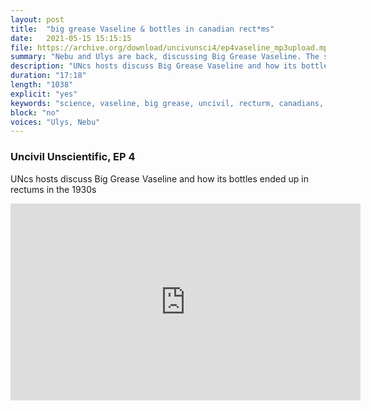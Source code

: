```yaml
---
layout: post
title:  "big grease Vaseline & bottles in canadian rect*ms"
date:   2021-05-15 15:15:15
file: https://archive.org/download/uncivunsci4/ep4vaseline_mp3upload.mp3
summary: "Nebu and Ulys are back, discussing Big Grease Vaseline. The supposed inventor of Vaseline stole it from poor workers in Pennsylvania; and more importantly, Native Americans have used some variations of the magical petroleum jelly before that. Anyway, why did Canadians insert random bottles in their rectums... we investigate."
description: "UNcs hosts discuss Big Grease Vaseline and how its bottles ended up in rectums in the 1930s."
duration: "17:18"
length: "1038"
explicit: "yes"
keywords: "science, vaseline, big grease, uncivil, recturm, canadians, unscientific, scientific,  comedy"
block: "no"
voices: "Ulys, Nebu"
---
```

### Uncivil Unscientific, EP 4


UNcs hosts discuss Big Grease Vaseline and how its bottles ended up in rectums in the 1930s

<div class="video-container">
  <p>
    
<iframe width="560" height="315" src="https://www.youtube.com/embed/1_ciJZ0m2KU" title="YouTube video player" frameborder="0" allow="accelerometer; autoplay; clipboard-write; encrypted-media; gyroscope; picture-in-picture" allowfullscreen></iframe>
  
  </p>
</div>

<div>
  <p>
    <!--
    Nebu & Ulys discuss Ulys's cult #TopoLife by Topo Chico. Before the Cavity Giant Coca Cola bought Topo Chico, they got in hot water for having too many radioactive beta particles in their "mineral" water. Was Ulys having a hard time reading plain words because of #BetaHigh? Nebu wants to join the cult, proclaiming "I just like the drink," insisting on taking Topo Chico to the moon with diamond hands, but only if they disavow the Cavity Giant (which may bring them a bigger class action lawsuit for those extra beta particles anyway). -->
    
<!-- 
<iframe src="https://embed.podcasts.apple.com/us/podcast/ep1-a-rebrand-already-npj-gimmicks/id1554680720?i=1000509969782&amp;itsct=podcast_box&amp;itscg=30200&amp;theme=dark" height="175px" frameborder="0" sandbox="allow-forms allow-popups allow-same-origin allow-scripts allow-top-navigation-by-user-activation" allow="autoplay *; encrypted-media *;" style="width: 100%; max-width: 660px; overflow: hidden; border-top-left-radius: 10px; border-top-right-radius: 10px; border-bottom-right-radius: 10px; border-bottom-left-radius: 10px; background-color: transparent; background-position: initial initial; background-repeat: initial initial;"></iframe> -->
  </p>
</div>

